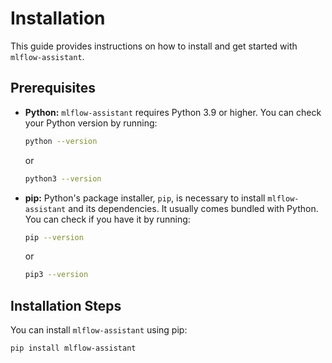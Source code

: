 # Installation

This guide provides instructions on how to install and get started with `mlflow-assistant`.

## Prerequisites

* **Python:** `mlflow-assistant` requires Python 3.9 or higher. You can check your Python version by running:

    ```bash
    python --version
    ```

    or

    ```bash
    python3 --version
    ```

* **pip:** Python's package installer, `pip`, is necessary to install `mlflow-assistant` and its dependencies. It usually comes bundled with Python. You can check if you have it by running:

    ```bash
    pip --version
    ```

    or

    ```bash
    pip3 --version
    ```

## Installation Steps

You can install `mlflow-assistant` using pip:

```bash
pip install mlflow-assistant
```
